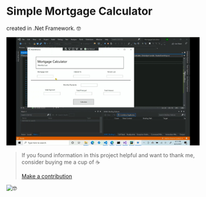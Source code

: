 # Simple Mortgage Calculator 

created in .Net Framework. 🤓


![](https://github.com/ikabanen/Mortgage-Calculator/blob/master/Mortgage_calculator.gif)


>If you found information in this project helpful and want to thank me, consider buying me a cup of ☕
>
>[Make a contribution](https://paypal.me/kabanenko?locale.x=en_US)
>

<img style=" width: 1em!important; height: 1em!important;" alt="🤓" src="https://s.w.org/images/core/emoji/11.2.0/svg/1f913.svg">
